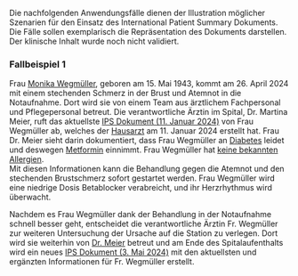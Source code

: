 Die nachfolgenden Anwendungsfälle dienen der Illustration möglicher Szenarien für den Einsatz des International Patient Summary Dokuments. Die Fälle sollen exemplarisch die Repräsentation des Dokuments darstellen. Der klinische Inhalt wurde noch nicht validiert.

### Fallbeispiel 1
Frau [Monika Wegmüller](Patient-MonikaWegmueller.html), geboren am 15. Mai 1943, kommt am 26. April 2024 mit einem stechenden Schmerz in der Brust und Atemnot in die Notaufnahme. Dort wird sie von einem Team aus ärztlichem Fachpersonal und Pflegepersonal betreut. Die verantwortliche Ärztin im Spital, Dr. Martina Meier, ruft das aktuellste [IPS Dokument (11. Januar 2024)](Bundle-UC1-SwissIpsDocument1.html) von Frau Wegmüller ab, welches der [Hausarzt](PractitionerRole-FamilienHausarztAtHausarzt.html) am 11. Januar 2024 erstellt hat. Frau Dr. Meier sieht darin dokumentiert, dass Frau Wegmüller an [Diabetes](Condition-DiabetesMellitus.html) leidet und deswegen [Metformin](MedicationStatement-MedStatMetformin.html) einnimmt. Frau Wegmüller hat [keine bekannten Allergien](AllergyIntolerance-NoKnownAllergy.html).    
Mit diesen Informationen kann die Behandlung gegen die Atemnot und den stechenden Brustschmerz sofort gestartet werden. Frau Wegmüller wird eine niedrige Dosis Betablocker verabreicht, und ihr Herzrhythmus wird überwacht.

Nachdem es Frau Wegmüller dank der Behandlung in der Notaufnahme schnell besser geht, entscheidet die verantwortliche Ärztin Fr. Wegmüller zur weiteren Untersuchung der Ursache auf die Station zu verlegen. Dort wird sie weiterhin von [Dr. Meier](PractitionerRole-869a4dd9-3a4a-4838-ad1e-42453d341147.html) betreut und am Ende des Spitalaufenthalts wird ein neues [IPS Dokument (3. Mai 2024)](Bundle-UC1-SwissIpsDocument2.html) mit den aktuellsten und ergänzten Informationen für Fr. Wegmüller erstellt.
